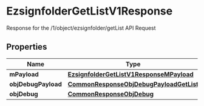 

# EzsignfolderGetListV1Response

Response for the /1/object/ezsignfolder/getList API Request

## Properties

Name | Type | Description | Notes
------------ | ------------- | ------------- | -------------
**mPayload** | [**EzsignfolderGetListV1ResponseMPayload**](EzsignfolderGetListV1ResponseMPayload.md) |  | 
**objDebugPayload** | [**CommonResponseObjDebugPayloadGetList**](CommonResponseObjDebugPayloadGetList.md) |  |  [optional]
**objDebug** | [**CommonResponseObjDebug**](CommonResponseObjDebug.md) |  |  [optional]



